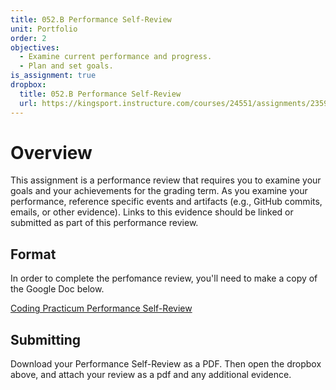 ```yaml
---
title: 052.B Performance Self-Review
unit: Portfolio
order: 2
objectives:
  - Examine current performance and progress.
  - Plan and set goals.
is_assignment: true
dropbox:
  title: 052.B Performance Self-Review
  url: https://kingsport.instructure.com/courses/24551/assignments/235968
---
```


# Overview

This assignment is a performance review that requires you to examine your goals and your achievements for the grading term. As you examine your performance, reference specific events and artifacts (e.g., GitHub commits, emails, or other evidence). Links to this evidence should be linked or submitted as part of this performance review.

## Format

In order to complete the perfomance review, you'll need to make a copy of the Google Doc below.

[Coding Practicum Performance Self-Review](https://docs.google.com/document/d/1NQ5-6gdXlGvkdFDrY3qarDII6LMgNN1IFb21PhA7INE/preview)

## Submitting

Download your Performance Self-Review as a PDF. Then open the dropbox above, and attach your review as a pdf and any additional evidence.
